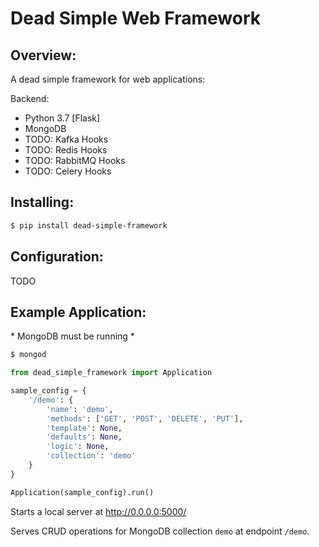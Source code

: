 # Dead Simple Web Framework

## Overview:

A dead simple framework for web applications:

Backend:

- Python 3.7 [Flask]
- MongoDB
- TODO: Kafka Hooks
- TODO: Redis Hooks
- TODO: RabbitMQ Hooks
- TODO: Celery Hooks

## Installing:

```sh
$ pip install dead-simple-framework
```


## Configuration:

TODO

## Example Application:
\* MongoDB must be running *
```sh
$ mongod
```

```python
from dead_simple_framework import Application

sample_config = {
    '/demo': {
        'name': 'demo',
        'methods': ['GET', 'POST', 'DELETE', 'PUT'],
        'template': None,
        'defaults': None,
        'logic': None,
        'collection': 'demo'
    }
}

Application(sample_config).run()
```

Starts a local server at http://0.0.0.0:5000/

Serves CRUD operations for MongoDB collection `demo` at endpoint `/demo`.
